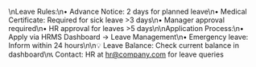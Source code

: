 \nLeave Rules:\n• Advance Notice: 2 days for planned leave\n• Medical Certificate: Required for sick leave >3 days\n• Manager approval required\n• HR approval for leaves >5 days\n\nApplication Process:\n• Apply via HRMS Dashboard → Leave Management\n• Emergency leave: Inform within 24 hours\n\n💡 Leave Balance: Check current balance in dashboard\n📞 Contact: HR at hr@company.com for leave queries
